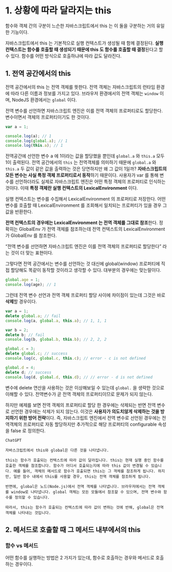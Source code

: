 # 1. 상황에 따라 달라지는 this

함수와 객체 간의 구분이 느슨한 자바스크립트에서 this 는 이 둘을 구분하는 거의 유일한 기능이다.

자바스크립트에서 this 는 기본적으로 실행 컨텍스트가 생성될 때 함께 결정된다. **실행 컨텍스트는 함수를 호출할 때 생성되기 때문에 this 도 함수를 호출할 때 결정**된다고 할 수 있다. 함수를 어떤 방식으로 호출하냐에 따라 값도 달라진다.

## 1. 전역 공간에서의 this

전역 공간에서의 this 는 전역 객체를 뜻한다. 전역 객체는 자바스크립트의 런타임 환경에 따라 다른 이름과 정보를 가지고 있다. 브라우저 환경에서의 전역 객체는 `window` 이며, NodeJS 환경에서는 `global` 이다.

전역 변수를 선언하면 자바스크립트 엔진은 이를 전역 객체의 프로퍼티로도 할당한다. 변수이면서 객체의 프로퍼티이기도 한 것이다.

```jsx
var a = 1;

console.log(a); // 1
console.log(global.a); // 1
console.log(this.a); // 1
```

전역공간에 선언한 변수 a 에 1이라는 값을 할당했을 뿐인데 `global.a` 와 `this.a` 모두 1이 출력된다. 전역 공간에서의 `this` 는 전역객체를 의미하기 때문에 `global.a` 와 `this.a` 두 값이 같은 값을 출력하는 것은 당연하지만 왜 그 값이 1일까? **자바스크립트의 모든 변수는 사실 특정 객체 프로퍼티로서 동작**하기 때문이다. 사용자가 var 를 통해 변수를 선언하더라도 실제로 자바스크립트 엔진은 어떤 특정 객체의 프로퍼티로 인식하는 것이다. 이때 **특정 객체란 실행 컨텍스트의 LexicalEnvironment** 이다.

실행 컨텍스트는 변수를 수집해서 LexicalEnvironment 의 프로퍼티로 저장한다. 어떤 변수를 호출할 때 LexicalEnvironment 를 조회해서 일치되는 프로퍼티가 있을 경우 그 값을 반환한다.

**전역 컨텍스트의 경우에는 LexicalEnvironment 는 전역 객체를 그대로 참조**한다. 정확히는 GlobalEnv 가 전역 객체를 참조하는데 전역 컨텍스트의 LexicalEnvironment 가 GlobalEnv 를 참조한다.

“전역 변수를 선언하면 자바스크립트 엔진은 이를 전역 객체의 프로퍼티로 할당한다” 라는 것이 더 맞는 표현이다.

그렇다면 전역 공간에서는 변수를 선언하는 것 대신에 global(window) 프로퍼티에 직접 할당해도 똑같이 동작할 것이라고 생각할 수 있다. 대부분의 경우에는 맞는말이다.

```jsx
global.age = 1;
console.log(age); // 1
```

그런데 전역 변수 선언과 전역 객체 프로퍼티 할당 사이에 차이점이 있는데 그것은 바로 **삭제**할 경우이다.

```jsx
var a = 1;
delete global.a; // fail
console.log(a, global.a, this.a); // 1, 1, 1

var b = 2;
delete b; // fail
console.log(b, global.b, this.b); // 2, 2, 2
```

```jsx
global.c = 3;
delete global.c; // success
console.log(c, global.c, this.c); // error - c is not defined

global.d = 4;
delete d; // success
console.log(d, global.d, this.d); // // error - d is not defined
```

변수에 delete 연산을 사용하는 것은 이상해보일 수 있는데 `global.` 을 생략한 것으로 이해할 수 있다. 전역변수가 곧 전역 객체의 프로퍼티이므로 문제가 되지 않는다.

하지만 예제를 보면 전역 객체의 프로퍼티로 할당 한 경우에는 삭제되는 반면 전역 변수로 선언한 경우에는 삭제가 되지 않는다. 이것은 **사용자가 의도치않게 삭제하는 것을 방지하기 위한 방어 전략**이다. 즉, 자바스크립트 엔진에서 전역 변수로 선언된 경우에는 전역객체의 프로퍼티로 자동 할당하지만 추가적으로 해당 프로퍼티의 configurable 속성을 false 로 정의한다.

```
ChatGPT

자바스크립트에서 this와 global은 다른 것을 나타냅니다.

this는 함수가 호출되는 컨텍스트에 따라 값이 달라집니다. this는 현재 실행 중인 함수를 호출한 객체를 참조합니다. 함수가 어디서 호출되는지에 따라 this 값이 변경될 수 있습니다. 예를 들어, 객체의 메서드로 함수가 호출되면 this는 그 객체를 참조하게 됩니다. 하지만, 일반 함수 내에서 this를 사용할 경우, this는 전역 객체를 참조하게 됩니다.

반면에, global은 노드(Node.js)에서 전역 객체를 나타냅니다. 브라우저에서는 전역 객체를 window로 나타냅니다. global 객체는 모든 모듈에서 참조할 수 있으며, 전역 변수와 함수를 정의할 수 있습니다.

따라서, this는 함수가 호출되는 컨텍스트에 따라 값이 변하는 것에 반해, global은 전역 객체를 나타내는 것입니다.
```

## 2. 메서드로 호출할 때 그 메서드 내부에서의 this

### 함수 vs 메서드

어떤 함수를 실행하는 방법은 2 가지가 있는데, 함수로 호출하는 경우와 메서드로 호출하는 경우이다.
